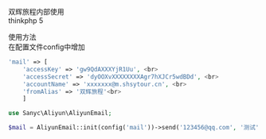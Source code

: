 双辉旅程内部使用<br>
thinkphp 5<br>

使用方法<br>
在配置文件config中增加<br>
```php
'mail' => [
	'accessKey' => 'gw9QdAXXXYjR1Uu', <br>
	'accessSecret' => 'dyOOXvXXXXXXXXAgr7hXJCr5wdBDd', <br>
	'accountName' => 'xxxxxxx@m.shsytour.cn', <br>
	'fromAlias' => '双辉旅程'<br>
	]

use Sanyc\Aliyun\AliyunEmail;

$mail = AliyunEmail::init(config('mail'))->send('123456@qq.com', '测试', '你好！这里是双辉旅程');
```

